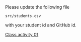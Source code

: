 Please update the following file

```
src/students.csv
```

with your student id and GitHub id.

[Class activity 01](https://drive.google.com/file/d/1fUEZGI6mSK6_pwxfVkg4XxD3fdUCbpLw/view?usp=sharing)
